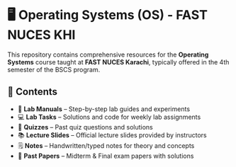 # 🖥️ Operating Systems (OS) - FAST NUCES KHI

This repository contains comprehensive resources for the **Operating Systems** course taught at **FAST NUCES Karachi**, typically offered in the 4th semester of the BSCS program.

## 📁 Contents

- 🧪 **Lab Manuals** – Step-by-step lab guides and experiments
- 💻 **Lab Tasks** – Solutions and code for weekly lab assignments
- 📝 **Quizzes** – Past quiz questions and solutions
- 📚 **Lecture Slides** – Official lecture slides provided by instructors
- 🗒️ **Notes** – Handwritten/typed notes for theory and concepts
- 📄 **Past Papers** – Midterm & Final exam papers with solutions 
